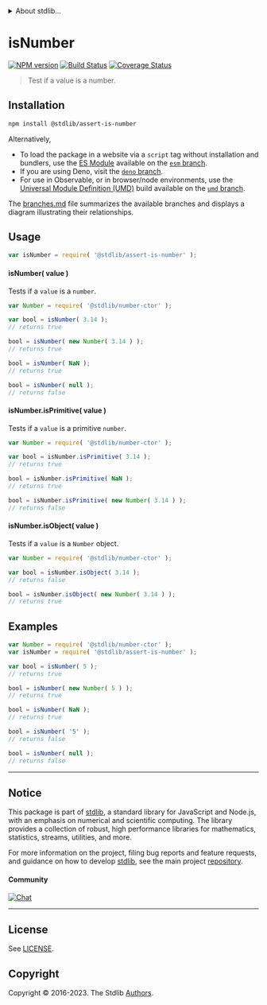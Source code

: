 <!--

@license Apache-2.0

Copyright (c) 2018 The Stdlib Authors.

Licensed under the Apache License, Version 2.0 (the "License");
you may not use this file except in compliance with the License.
You may obtain a copy of the License at

   http://www.apache.org/licenses/LICENSE-2.0

Unless required by applicable law or agreed to in writing, software
distributed under the License is distributed on an "AS IS" BASIS,
WITHOUT WARRANTIES OR CONDITIONS OF ANY KIND, either express or implied.
See the License for the specific language governing permissions and
limitations under the License.

-->


<details>
  <summary>
    About stdlib...
  </summary>
  <p>We believe in a future in which the web is a preferred environment for numerical computation. To help realize this future, we've built stdlib. stdlib is a standard library, with an emphasis on numerical and scientific computation, written in JavaScript (and C) for execution in browsers and in Node.js.</p>
  <p>The library is fully decomposable, being architected in such a way that you can swap out and mix and match APIs and functionality to cater to your exact preferences and use cases.</p>
  <p>When you use stdlib, you can be absolutely certain that you are using the most thorough, rigorous, well-written, studied, documented, tested, measured, and high-quality code out there.</p>
  <p>To join us in bringing numerical computing to the web, get started by checking us out on <a href="https://github.com/stdlib-js/stdlib">GitHub</a>, and please consider <a href="https://opencollective.com/stdlib">financially supporting stdlib</a>. We greatly appreciate your continued support!</p>
</details>

# isNumber

[![NPM version][npm-image]][npm-url] [![Build Status][test-image]][test-url] [![Coverage Status][coverage-image]][coverage-url] <!-- [![dependencies][dependencies-image]][dependencies-url] -->

> Test if a value is a number.

<section class="installation">

## Installation

```bash
npm install @stdlib/assert-is-number
```

Alternatively,

-   To load the package in a website via a `script` tag without installation and bundlers, use the [ES Module][es-module] available on the [`esm` branch][esm-url].
-   If you are using Deno, visit the [`deno` branch][deno-url].
-   For use in Observable, or in browser/node environments, use the [Universal Module Definition (UMD)][umd] build available on the [`umd` branch][umd-url].

The [branches.md][branches-url] file summarizes the available branches and displays a diagram illustrating their relationships.

</section>

<section class="usage">

## Usage

```javascript
var isNumber = require( '@stdlib/assert-is-number' );
```

#### isNumber( value )

Tests if a `value` is a `number`.

<!-- eslint-disable no-new-wrappers -->

```javascript
var Number = require( '@stdlib/number-ctor' );

var bool = isNumber( 3.14 );
// returns true

bool = isNumber( new Number( 3.14 ) );
// returns true

bool = isNumber( NaN );
// returns true

bool = isNumber( null );
// returns false
```

#### isNumber.isPrimitive( value )

Tests if a `value` is a primitive `number`.

<!-- eslint-disable no-new-wrappers -->

```javascript
var Number = require( '@stdlib/number-ctor' );

var bool = isNumber.isPrimitive( 3.14 );
// returns true

bool = isNumber.isPrimitive( NaN );
// returns true

bool = isNumber.isPrimitive( new Number( 3.14 ) );
// returns false
```

#### isNumber.isObject( value )

Tests if a `value` is a `Number` object.

<!-- eslint-disable no-new-wrappers -->

```javascript
var Number = require( '@stdlib/number-ctor' );

var bool = isNumber.isObject( 3.14 );
// returns false

bool = isNumber.isObject( new Number( 3.14 ) );
// returns true
```

</section>

<!-- /.usage -->

<section class="examples">

## Examples

<!-- eslint-disable no-new-wrappers -->

<!-- eslint no-undef: "error" -->

```javascript
var Number = require( '@stdlib/number-ctor' );
var isNumber = require( '@stdlib/assert-is-number' );

var bool = isNumber( 5 );
// returns true

bool = isNumber( new Number( 5 ) );
// returns true

bool = isNumber( NaN );
// returns true

bool = isNumber( '5' );
// returns false

bool = isNumber( null );
// returns false
```

</section>

<!-- /.examples -->

<!-- Section for related `stdlib` packages. Do not manually edit this section, as it is automatically populated. -->

<section class="related">

</section>

<!-- /.related -->

<!-- Section for all links. Make sure to keep an empty line after the `section` element and another before the `/section` close. -->


<section class="main-repo" >

* * *

## Notice

This package is part of [stdlib][stdlib], a standard library for JavaScript and Node.js, with an emphasis on numerical and scientific computing. The library provides a collection of robust, high performance libraries for mathematics, statistics, streams, utilities, and more.

For more information on the project, filing bug reports and feature requests, and guidance on how to develop [stdlib][stdlib], see the main project [repository][stdlib].

#### Community

[![Chat][chat-image]][chat-url]

---

## License

See [LICENSE][stdlib-license].


## Copyright

Copyright &copy; 2016-2023. The Stdlib [Authors][stdlib-authors].

</section>

<!-- /.stdlib -->

<!-- Section for all links. Make sure to keep an empty line after the `section` element and another before the `/section` close. -->

<section class="links">

[npm-image]: http://img.shields.io/npm/v/@stdlib/assert-is-number.svg
[npm-url]: https://npmjs.org/package/@stdlib/assert-is-number

[test-image]: https://github.com/stdlib-js/assert-is-number/actions/workflows/test.yml/badge.svg?branch=v0.1.0
[test-url]: https://github.com/stdlib-js/assert-is-number/actions/workflows/test.yml?query=branch:v0.1.0

[coverage-image]: https://img.shields.io/codecov/c/github/stdlib-js/assert-is-number/main.svg
[coverage-url]: https://codecov.io/github/stdlib-js/assert-is-number?branch=main

<!--

[dependencies-image]: https://img.shields.io/david/stdlib-js/assert-is-number.svg
[dependencies-url]: https://david-dm.org/stdlib-js/assert-is-number/main

-->

[chat-image]: https://img.shields.io/gitter/room/stdlib-js/stdlib.svg
[chat-url]: https://app.gitter.im/#/room/#stdlib-js_stdlib:gitter.im

[stdlib]: https://github.com/stdlib-js/stdlib

[stdlib-authors]: https://github.com/stdlib-js/stdlib/graphs/contributors

[umd]: https://github.com/umdjs/umd
[es-module]: https://developer.mozilla.org/en-US/docs/Web/JavaScript/Guide/Modules

[deno-url]: https://github.com/stdlib-js/assert-is-number/tree/deno
[umd-url]: https://github.com/stdlib-js/assert-is-number/tree/umd
[esm-url]: https://github.com/stdlib-js/assert-is-number/tree/esm
[branches-url]: https://github.com/stdlib-js/assert-is-number/blob/main/branches.md

[stdlib-license]: https://raw.githubusercontent.com/stdlib-js/assert-is-number/main/LICENSE

</section>

<!-- /.links -->

